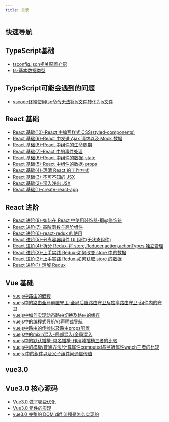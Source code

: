 ```yaml
---
title: 目录
---
```


## 快速导航

<TOC />

## TypeScript基础

- [tsconfig.json相关配置介绍](./tscconfig)
- [ts-基本数据类型](./ts-data-type)

## TypeScript可能会遇到的问题

- [vscode终端使用tsc命令无法将ts文件转化为js文件](./tsc-programe-1)


## React 基础

- [React 基础(10)-React 中编写样式 CSS(styled-components)](./base-authoring-styled-components)
- [React 基础(9)-React 中发送 Ajax 请求以及 Mock 数据](./base-send-ajax-mock)
- [React 基础(8)-React 中组件的生命周期](./base-react-component-lifecycle)
- [React 基础(7)-React 中的事件处理](./base-react-event-handle)
- [React 基础(6)-React 中组件的数据-state](./base-react-components-state)
- [React 基础(5)-React 中组件的数据-props](./base-react-components-props)
- [React 基础(4)-理清 React 的工作方式](./base-clarify-react-works)
- [React 基础(3)-不可不知的 JSX](./base-the-indispensable-jsx)
- [React 基础(2)-深入浅出 JSX](./base-jsx-in-depth)
- [React 基础(1)-create-react-app](./base-create-react-app)

## React 进阶

- [React 进阶(8)-如何在 React 中使用装饰器-即@修饰符](./advance-react-use-decorator)
- [React 进阶(7)-高阶函数与高阶组件](./advance-highfun-and-component)
- [React 进阶(6)-react-redux 的使用](./base-react-components-props)
- [React 进阶(5)-分离容器组件,UI 组件(无状态组件)](./advance-container-components)
- [React 进阶(4)-拆分 Redux-将 store,Reducer,action,actionTypes 独立管理](./advance-split-redux)
- [React 进阶(3)-上手实践 Redux-如何改变 store 中的数据](./advance-changestore-data)
- [React 进阶(2)-上手实践 Redux-如何获取 store 的数据](./advance-getstore-data)
- [React 进阶(1)-理解 Redux](./advance-understand-redux)

## Vue 基础

- [vuejs中路由的嵌套](./vue-router-qiantao)
- [vuejs中的路由全局前置守卫-全局后置路由守卫及独享路由守卫-组件内的守卫](./vue-router-shouwei) 
- [vuejs中如何实现动态路由切换及路由的缓存](./vue-router-keep-alive)
- [vuejs中的编程式导航Vs声明式导航](./vue-router-biancheng) 
- [vuejs中路由的传参以及路由props配置](./vue-router-params)
- [vuejs中的mixin混入-局部混入/全局混入](./vue-mixins)
- [vuejs中的默认插槽-具名插槽-作用域插槽三者的比较](./vue-slot)
- [vuejs中的模板/普通方法/计算属性computed与监听属性watch三者的比较](./vue-computed-watch)
- [vuejs 中的组件以及父子组件间通信传值](./vue-component-pass-value)

## vue3.0

<!-- - [vue3.0 基础](./base-vue3.0-1) -->

## Vue3.0 核心源码

- [Vue3.0 做了哪些优化](./advance-vue3.0-do-some-youhua)
- [Vue3.0 组件的实现](./advance-vue3.0-implem-component)
- [vue3.0 完整的 DOM diff 流程是怎么实现的](./advance-vue3.0-Whole-dom-diff-process-1)

<footer-FooterLink :isShareLink="true" :isDaShang="true" />
<footer-FeedBack />
